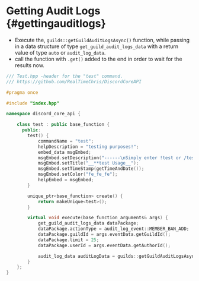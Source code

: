 Getting Audit Logs {#gettingauditlogs}
============
- Execute the, `guilds::getGuildAuditLogsAsync()` function, while passing in a data structure of type `get_guild_audit_logs_data` with a return value of type `auto` or `audit_log_data`.
- call the function with `.get()` added to the end in order to wait for the results now.

```cpp
/// Test.hpp -header for the "test" command.
/// https://github.com/RealTimeChris/DiscordCoreAPI

#pragma once

#include "index.hpp"

namespace discord_core_api {

	class test : public base_function {
	  public:
		test() {
			commandName = "test";
			helpDescription = "testing purposes!";
			embed_data msgEmbed;
			msgEmbed.setDescription("------\nSimply enter !test or /test!\n------");
			msgEmbed.setTitle("__**test Usage__");
			msgEmbed.setTimeStamp(getTimeAndDate());
			msgEmbed.setColor("fe_fe_fe");
			helpEmbed = msgEmbed;
		}

		unique_ptr<base_function> create() {
			return makeUnique<test>();
		}

		virtual void execute(base_function_arguments& args) {
			get_guild_audit_logs_data dataPackage;
			dataPackage.actionType = audit_log_event::MEMBER_BAN_ADD;
			dataPackage.guildId = args.eventData.getGuildId();
			dataPackage.limit = 25;
			dataPackage.userId = args.eventData.getAuthorId();

			audit_log_data auditLogData = guilds::getGuildAuditLogsAsync(const& dataPackage).get(;
		}
	};
}
```
